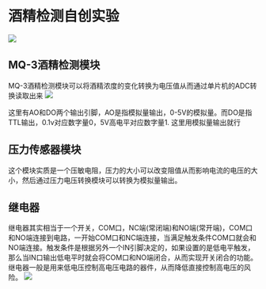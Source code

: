 # 酒精检测自创实验

![](https://gitee.com/RKayer/blogimage/raw/master/img/zc01.png)
## MQ-3酒精检测模块
MQ-3酒精检测模块可以将酒精浓度的变化转换为电压值从而通过单片机的ADC转换读取出来
![](https://gitee.com/RKayer/blogimage/raw/master/img/zc03.png)

这里有AO和DO两个输出引脚，AO是指模拟量输出，0-5V的模拟量。而DO是指TTL输出，0.1v对应数字量0，5V高电平对应数字量1.
这里用模拟量输出就行

## 压力传感器模块
这个模块实质是一个压敏电阻，压力的大小可以改变阻值从而影响电流的电压的大小，然后通过压力电压转换模块可以转换为模拟量输出。

## 继电器
继电器其实相当于一个开关，COM口，NC端(常闭端)和NO端(常开端)，COM口和NO端连接到电路，一开始COM口和NC端连接，当满足触发条件COM口就会和NO端连接。触发条件是根据另外一个IN引脚决定的，如果设置的是低电平触发，那么当IN口输出低电平时就会将COM口和NO端闭合，从而实现开关闭合的功能。
继电器一般是用来低电压控制高电压电路的器件，从而降低直接控制高电压的风险。
![](https://gitee.com/RKayer/blogimage/raw/master/img/zc02.png)

